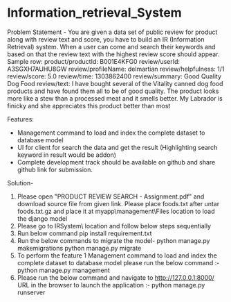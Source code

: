 # Information_retrieval_System
Problem Statement -
You are given a data set of public review for product along with review text and score, you have
to build an IR (Information Retrieval) system. When a user can come and search their keywords
and based on that the review text with the highest review score should appear.
Sample row:
product/productId: B001E4KFG0
review/userId: A3SGXH7AUHU8GW
review/profileName: delmartian
review/helpfulness: 1/1
review/score: 5.0
review/time: 1303862400
review/summary: Good Quality Dog Food
review/text: I have bought several of the Vitality canned dog food products and have found them
all to be of good quality. The product looks more like a stew than a processed meat and it
smells better. My Labrador is finicky and she appreciates this product better than most

Features:
- Management command to load and index the complete dataset to database model
- UI for client for search the data and get the result (Highlighting search keyword in result
would be addon)
- Complete development track should be available on github and share github link for
submission.

Solution-

1. Please open "PRODUCT REVIEW SEARCH - Assignment.pdf" and download source file from given link.
   Please place foods.txt after untar foods.txt.gz and place it at myapp\management\Files location to load the django model
2. Please go to IRSystem\ location and follow below steps sequentially
3. Run below command
    pip install requirement.txt
4. Run the below commands to migrate the model-
    python manage.py makemigrations
    python manage.py migrate
5. To perform the feature 1 Management command to load and index the complete dataset to database model please run the below command :-
    python manage.py management
6. Please run the below command and navigate to http://127.0.0.1:8000/ URL in the browser to launch the application :-
    python manage.py runserver

